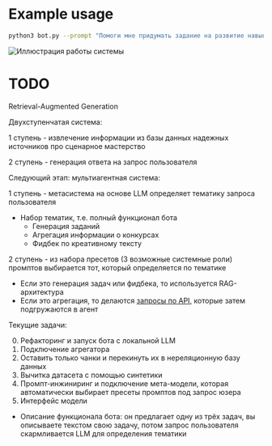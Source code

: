 # Example usage

```bash
python3 bot.py --prompt "Помоги мне придумать задание на развитие навыков написания киносценариев"
```

![Иллюстрация работы системы](https://github.com/user-attachments/assets/cc48badc-4142-471c-a29f-d3c423100045)

# TODO

Retrieval-Augmented Generation

Двухступенчатая система: 

1 ступень - извлечение информации из базы данных надежных источников про сценарное мастерство

2 ступень - генерация ответа на запрос пользователя

Следующий этап: мультиагентная система: 

1 ступень - метасистема на основе LLM определяет тематику запроса пользователя
  - Набор тематик, т.е. полный функционал бота
    - Генерация заданий
    - Агрегация информации о конкурсах
    - Фидбек по креативному тексту
  
2 ступень - из набора пресетов (3 возможные системные роли) промптов выбирается тот, который определяется по тематике
  - Если это генерация задач или фидбека, то используется RAG-архитектура
  - Если это агрегация, то делаются [запросы по API](https://github.com/vifirsanova/xFC-LLM), которые затем подгружаются в агент

Текущие задачи:

0. Рефакторинг и запуск бота с локальной LLM
1. Подключение агрегатора
2. Оставить только чанки и перекинуть их в нереляционную базу данных
4. Вычитка датасета с помощью синтетики
5. Промпт-инжиниринг и подключение мета-модели, которая автоматически выбирает пресеты промптов под запрос юзера
6. Интерфейс модели
  - Описание функционала бота: он предлагает одну из трёх задач, вы описываете текстом свою задачу, потом запрос пользователя скармливается LLM для определения тематики
